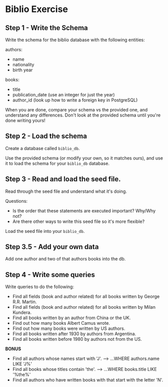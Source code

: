 # Biblio Exercise

## Step 1 - Write the Schema

Write the schema for the biblio database with the following entities:

authors:
  - name
  - nationality
  - birth year

books:
  - title
  - publication_date (use an integer for just the year)
  - author_id (look up how to write a foreign key in PostgreSQL)

When you are done, compare your schema vs the provided one, and understand any
differences. Don't look at the provided schema until you're done writing yours!

## Step 2 - Load the schema

Create a database called `biblio_db`.

Use the provided schema (or modify your own, so it matches ours), and use it to
load the schema for your `biblio_db` database.

## Step 3 - Read and load the seed file.

Read through the seed file and understand what it's doing.

Questions:
* Is the order that these statements are executed important? Why/Why not?
* Are there other ways to write this seed file so it's more flexible?

Load the seed file into your `biblio_db`.

## Step 3.5 - Add your own data

Add one author and two of that authors books into the db.

## Step 4 - Write some queries

Write queries to do the following:

- Find all fields (book and author related) for all books written by George R.R. Martin.
- Find all fields (book and author related) for all books written by Milan Kundera.
- Find all books written by an author from China or the UK.
- Find out how many books Albert Camus wrote.
- Find out how many books were written by US authors.
- Find all books written after 1930 by authors from Argentina.
- Find all books written before 1980 by authors not from the US.

**BONUS**
- Find all authors whose names start with 'J'. --> ...WHERE authors.name LIKE 'J%'
- Find all books whose titles contain 'the'. --> ...WHERE books.title LIKE '%the%'
- Find all authors who have written books with that start with the letter 'N'.
